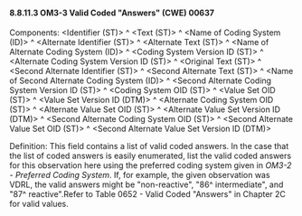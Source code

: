 #### 8.8.11.3 OM3-3 Valid Coded "Answers" (CWE) 00637

Components: &lt;Identifier (ST)> ^ &lt;Text (ST)> ^ &lt;Name of Coding System (ID)> ^ &lt;Alternate Identifier (ST)> ^ &lt;Alternate Text (ST)> ^ &lt;Name of Alternate Coding System (ID)> ^ &lt;Coding System Version ID (ST)> ^ &lt;Alternate Coding System Version ID (ST)> ^ &lt;Original Text (ST)> ^ &lt;Second Alternate Identifier (ST)> ^ &lt;Second Alternate Text (ST)> ^ &lt;Name of Second Alternate Coding System (ID)> ^ &lt;Second Alternate Coding System Version ID (ST)> ^ &lt;Coding System OID (ST)> ^ &lt;Value Set OID (ST)> ^ &lt;Value Set Version ID (DTM)> ^ &lt;Alternate Coding System OID (ST)> ^ &lt;Alternate Value Set OID (ST)> ^ &lt;Alternate Value Set Version ID (DTM)> ^ &lt;Second Alternate Coding System OID (ST)> ^ &lt;Second Alternate Value Set OID (ST)> ^ &lt;Second Alternate Value Set Version ID (DTM)>

Definition: This field contains a list of valid coded answers. In the case that the list of coded answers is easily enumerated, list the valid coded answers for this observation here using the preferred coding system given in _OM3-2 - Preferred Coding System_. If, for example, the given observation was VDRL, the valid answers might be "non-reactive", "86^ intermediate", and "87^ reactive".Refer to Table 0652 - Valid Coded "Answers" in Chapter 2C for valid values.
